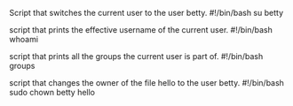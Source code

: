 Script that switches the current user to the user betty.
#!/bin/bash
su betty


script that prints the effective username of the current user.
#!/bin/bash
whoami


script that prints all the groups the current user is part of.
#!/bin/bash
groups


script that changes the owner of the file hello to the user betty.
#!/bin/bash
sudo chown betty hello
